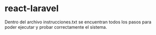 # react-laravel

Dentro del archivo instrucciones.txt se encuentran todos los pasos para poder ejecutar y probar correctamente el sistema.
